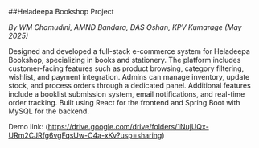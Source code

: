 ##Heladeepa Bookshop Project

*By WM Chamudini, AMND Bandara, DAS Oshan, KPV Kumarage (May 2025)*

Designed and developed a full-stack e-commerce system for Heladeepa Bookshop, specializing in books and stationery. The platform includes customer-facing features such as product browsing, category filtering, wishlist, and payment integration. Admins can manage inventory, update stock, and process orders through a dedicated panel. Additional features include a booklist submission system, email notifications, and real-time order tracking. Built using React for the frontend and Spring Boot with MySQL for the backend.

Demo link:
(https://drive.google.com/drive/folders/1NujUQx-URm2CJRfg6vgFqsUw-C4a-xKv?usp=sharing)

